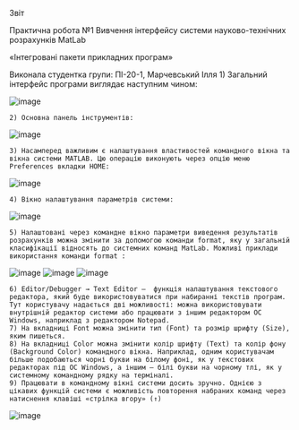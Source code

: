 Звіт




Практична робота №1
Вивчення інтерфейсу системи науково-технічних розрахунків MatLab






«Інтегровані пакети прикладних програм»








Виконала студентка групи:
 ПІ-20-1, Марчевський Ілля
    1) Загальний інтерфейс програми виглядає наступним чином:

![image](https://user-images.githubusercontent.com/113579489/210776736-109148a8-f4d8-43b5-affd-eb29f3b39aef.png)


    2) Основна панель інструментів: 

![image](https://user-images.githubusercontent.com/113579489/210776758-887c6226-aa2d-40e1-abaa-1eac01cd05e1.png)


    3) Насамперед важливим є налаштування властивостей командного вікна та вікна системи MATLAB. Цю операцію виконують через опцію меню Preferences вкладки HOME: 

![image](https://user-images.githubusercontent.com/113579489/210776765-226717fb-cd93-4a4f-a1cb-f3cbc3a7ef36.png)


    4) Вікно налаштування параметрів системи:

![image](https://user-images.githubusercontent.com/113579489/210776784-c650f034-2478-4c04-8600-4ac18cd68b12.png)


    5) Налаштовані через командне вікно параметри виведення ре­зуль­­татів розра­хун­ків можна змінити за допомогою команди format, яку у загальній класифіка­ції відносять до системних команд MatLab. Можливі приклади використання команди format : 

![image](https://user-images.githubusercontent.com/113579489/210776826-98ec0c6e-05c2-4135-9270-81b7d1920232.png)
![image](https://user-images.githubusercontent.com/113579489/210776842-2ae6b577-c14b-4e9a-916e-35f9fdbab98f.png)
![image](https://user-images.githubusercontent.com/113579489/210776852-a2d8a23e-21b1-49b5-a96c-92026f36f764.png)


    6) Editor/Debugger → Text Editor –  функція налаштування текстового редактора, який буде використовуватися при набиранні текстів програм. Тут користувачу надаєть­ся дві можливості: можна використовувати внутрішній редактор системи або пра­цю­вати з іншим редактором ОС Windows, наприклад з редактором Notepad. 
    7) На вкладниці Font можна змінити тип (Font) та розмір шрифту (Size), яким пишеться. 
    8) На вкладниці Color можна змінити колір шрифту (Text) та колір фону (Background Color) командного вікна. Нап­рик­лад, одним користува­чам більше подобаються чорні букви на білому фоні, як у текстових редакторах під ОС Windows, а іншим – білі букви на чорному тлі, як у системному команд­ному рядку на терміналі. 
    9) Працювати в командному вікні системи досить зручно. Однією з цікавих функцій системи є можливість повторення набраних команд через натиснення клавіші «стрілка вгору» (↑)

![image](https://user-images.githubusercontent.com/113579489/210776867-d3abd9eb-b098-443c-9333-764edd708cbe.png)


	
